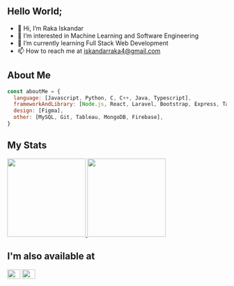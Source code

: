 ## Hello World;
- 👋 Hi, I’m Raka Iskandar
- 👀 I’m interested in Machine Learning and Software Engineering
- 🌱 I’m currently learning Full Stack Web Development
- 📫 How to reach me at iskandarraka4@gmail.com

<!---
rakaiskandar/rakaiskandar is a ✨ special ✨ repository because its `README.md` (this file) appears on your GitHub profile.
You can click the Preview link to take a look at your changes.
--->

## About Me
```javascript
const aboutMe = {
  language: [Javascript, Python, C, C++, Java, Typescript],
  frameworkAndLibrary: [Node.js, React, Laravel, Bootstrap, Express, Tailwind, daisyUI],
  design: [Figma],
  other: [MySQL, Git, Tableau, MongoDB, Firebase],
}
```
## My Stats
<p align="left">
<a href="https://github.com/rakaiskandar">
  <img height="180em" src="https://github-readme-stats-eight-theta.vercel.app/api?username=rakaiskandar&show_icons=true&theme=algolia&include_all_commits=true&count_private=true"/>
  <img height="180em" src="https://github-readme-stats-eight-theta.vercel.app/api/top-langs/?username=rakaiskandar&layout=compact&langs_count=8&theme=algolia"/>
</a>
</p>

## I'm also available at
<p align="left">
<a href="https://www.linkedin.com/in/raka-iskandar-dinata/" target="blank"><img align="center" src="https://raw.githubusercontent.com/rahuldkjain/github-profile-readme-generator/master/src/images/icons/Social/linked-in-alt.svg" alt="" height="22" width="30" /></a>
<a href="https://www.instagram.com/rakaaaisk/" target="blank"><img align="center" src="https://raw.githubusercontent.com/rahuldkjain/github-profile-readme-generator/master/src/images/icons/Social/instagram.svg" alt="" height="22" width="30" /></a>
</p>
